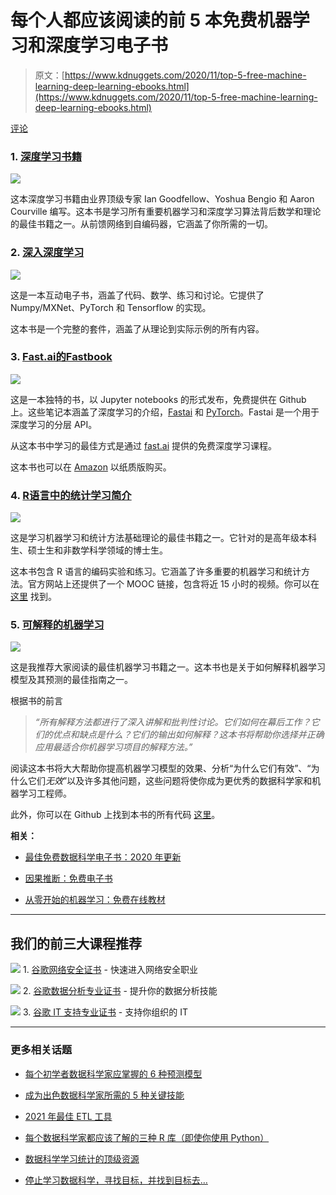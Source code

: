 # 每个人都应该阅读的前 5 本免费机器学习和深度学习电子书

> 原文：[https://www.kdnuggets.com/2020/11/top-5-free-machine-learning-deep-learning-ebooks.html](https://www.kdnuggets.com/2020/11/top-5-free-machine-learning-deep-learning-ebooks.html)

[评论](#comments)

### 1\. [深度学习书籍](https://www.deeplearningbook.org/)

![](../Images/e45274af87b8a7fce5114cebbee8908b.png)

这本深度学习书籍由业界顶级专家 Ian Goodfellow、Yoshua Bengio 和 Aaron Courville 编写。这本书是学习所有重要机器学习和深度学习算法背后数学和理论的最佳书籍之一。从前馈网络到自编码器，它涵盖了你所需的一切。

### 2\. [深入深度学习](http://d2l.ai/)

![](../Images/b14134a005f75b7fb12348f7b4f492b3.png)

这是一本互动电子书，涵盖了代码、数学、练习和讨论。它提供了 Numpy/MXNet、PyTorch 和 Tensorflow 的实现。

这本书是一个完整的套件，涵盖了从理论到实际示例的所有内容。

### 3\. [Fast.ai的Fastbook](https://github.com/fastai/fastbook)

![](../Images/ad58fbf02613666efbc2e6ded74111bd.png)

这是一本独特的书，以 Jupyter notebooks 的形式发布，免费提供在 Github 上。这些笔记本涵盖了深度学习的介绍，[Fastai](https://docs.fast.ai/) 和 [PyTorch](https://pytorch.org/)。Fastai 是一个用于深度学习的分层 API。

从这本书中学习的最佳方式是通过 [fast.ai](https://course.fast.ai/) 提供的免费深度学习课程。

这本书也可以在 [Amazon](https://www.amazon.com/Deep-Learning-Coders-fastai-PyTorch/dp/1492045527) 以纸质版购买。

### 4\. [R语言中的统计学习简介](http://faculty.marshall.usc.edu/gareth-james/ISL/)

![](../Images/b664b3297548b390c14dcd6bda6f7969.png)

这是学习机器学习和统计方法基础理论的最佳书籍之一。它针对的是高年级本科生、硕士生和非数学科学领域的博士生。

这本书包含 R 语言的编码实验和练习。它涵盖了许多重要的机器学习和统计方法。官方网站上还提供了一个 MOOC 链接，包含将近 15 小时的视频。你可以在 [这里](http://www.r-bloggers.com/in-depth-introduction-to-machine-learning-in-15-hours-of-expert-videos/) 找到。

### 5\. [可解释的机器学习](https://christophm.github.io/interpretable-ml-book/)

![](../Images/e78e502a4d26cd5a67e323d0011fcd11.png)

这是我推荐大家阅读的最佳机器学习书籍之一。这本书也是关于如何解释机器学习模型及其预测的最佳指南之一。

根据书的前言

> *“所有解释方法都进行了深入讲解和批判性讨论。它们如何在幕后工作？它们的优点和缺点是什么？它们的输出如何解释？这本书将帮助你选择并正确应用最适合你机器学习项目的解释方法。”*

阅读这本书将大大帮助你提高机器学习模型的效果、分析“为什么它们有效”、“为什么它们*无效*”以及许多其他问题，这些问题将使你成为更优秀的数据科学家和机器学习工程师。

此外，你可以在 Github 上找到本书的所有代码 [这里](https://github.com/christophM/interpretable-ml-book)。

**相关：**

+   [最佳免费数据科学电子书：2020 年更新](https://www.kdnuggets.com/2020/09/best-free-data-science-ebooks-2020-update.html)

+   [因果推断：免费电子书](https://www.kdnuggets.com/2020/09/causal-inference-free-ebook.html)

+   [从零开始的机器学习：免费在线教材](https://www.kdnuggets.com/2020/09/machine-learning-from-scratch-free-online-textbook.html)

* * *

## 我们的前三大课程推荐

![](../Images/0244c01ba9267c002ef39d4907e0b8fb.png) 1\. [谷歌网络安全证书](https://www.kdnuggets.com/google-cybersecurity) - 快速进入网络安全职业

![](../Images/e225c49c3c91745821c8c0368bf04711.png) 2\. [谷歌数据分析专业证书](https://www.kdnuggets.com/google-data-analytics) - 提升你的数据分析技能

![](../Images/0244c01ba9267c002ef39d4907e0b8fb.png) 3\. [谷歌 IT 支持专业证书](https://www.kdnuggets.com/google-itsupport) - 支持你组织的 IT

* * *

### 更多相关话题

+   [每个初学者数据科学家应掌握的 6 种预测模型](https://www.kdnuggets.com/2021/12/6-predictive-models-every-beginner-data-scientist-master.html)

+   [成为出色数据科学家所需的 5 种关键技能](https://www.kdnuggets.com/2021/12/5-key-skills-needed-become-great-data-scientist.html)

+   [2021 年最佳 ETL 工具](https://www.kdnuggets.com/2021/12/mozart-best-etl-tools-2021.html)

+   [每个数据科学家都应该了解的三种 R 库（即使你使用 Python）](https://www.kdnuggets.com/2021/12/three-r-libraries-every-data-scientist-know-even-python.html)

+   [数据科学学习统计的顶级资源](https://www.kdnuggets.com/2021/12/springboard-top-resources-learn-data-science-statistics.html)

+   [停止学习数据科学，寻找目标，并找到目标去…](https://www.kdnuggets.com/2021/12/stop-learning-data-science-find-purpose.html)
